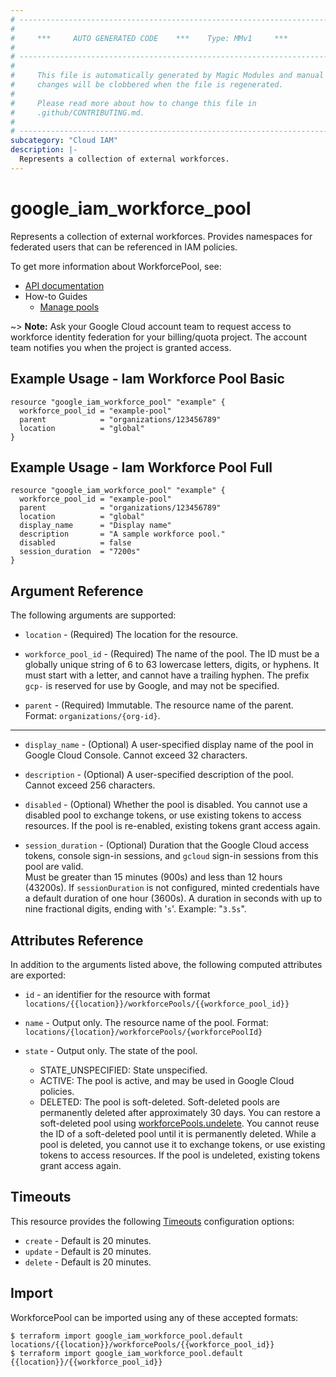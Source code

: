 ```yaml
---
# ----------------------------------------------------------------------------
#
#     ***     AUTO GENERATED CODE    ***    Type: MMv1     ***
#
# ----------------------------------------------------------------------------
#
#     This file is automatically generated by Magic Modules and manual
#     changes will be clobbered when the file is regenerated.
#
#     Please read more about how to change this file in
#     .github/CONTRIBUTING.md.
#
# ----------------------------------------------------------------------------
subcategory: "Cloud IAM"
description: |-
  Represents a collection of external workforces.
---
```


# google\_iam\_workforce\_pool

Represents a collection of external workforces. Provides namespaces for
federated users that can be referenced in IAM policies.


To get more information about WorkforcePool, see:

* [API documentation](https://cloud.google.com/iam/docs/reference/rest/v1/locations.workforcePools)
* How-to Guides
    * [Manage pools](https://cloud.google.com/iam/docs/manage-workforce-identity-pools-providers#manage_pools)

~> **Note:** Ask your Google Cloud account team to request access to workforce identity federation for
your billing/quota project. The account team notifies you when the project is granted access.

## Example Usage - Iam Workforce Pool Basic


```hcl
resource "google_iam_workforce_pool" "example" {
  workforce_pool_id = "example-pool"
  parent            = "organizations/123456789"
  location          = "global"
}
```
## Example Usage - Iam Workforce Pool Full


```hcl
resource "google_iam_workforce_pool" "example" {
  workforce_pool_id = "example-pool"
  parent            = "organizations/123456789"
  location          = "global"
  display_name      = "Display name"
  description       = "A sample workforce pool."
  disabled          = false
  session_duration  = "7200s"
}
```

## Argument Reference

The following arguments are supported:


* `location` -
  (Required)
  The location for the resource.

* `workforce_pool_id` -
  (Required)
  The name of the pool. The ID must be a globally unique string of 6 to 63 lowercase letters,
  digits, or hyphens. It must start with a letter, and cannot have a trailing hyphen.
  The prefix `gcp-` is reserved for use by Google, and may not be specified.

* `parent` -
  (Required)
  Immutable. The resource name of the parent. Format: `organizations/{org-id}`.


- - -


* `display_name` -
  (Optional)
  A user-specified display name of the pool in Google Cloud Console. Cannot exceed 32 characters.

* `description` -
  (Optional)
  A user-specified description of the pool. Cannot exceed 256 characters.

* `disabled` -
  (Optional)
  Whether the pool is disabled. You cannot use a disabled pool to exchange tokens,
  or use existing tokens to access resources. If the pool is re-enabled, existing tokens grant access again.

* `session_duration` -
  (Optional)
  Duration that the Google Cloud access tokens, console sign-in sessions,
  and `gcloud` sign-in sessions from this pool are valid.  
  Must be greater than 15 minutes (900s) and less than 12 hours (43200s).
  If `sessionDuration` is not configured, minted credentials have a default duration of one hour (3600s).
  A duration in seconds with up to nine fractional digits, ending with '`s`'. Example: "`3.5s`".


## Attributes Reference

In addition to the arguments listed above, the following computed attributes are exported:

* `id` - an identifier for the resource with format `locations/{{location}}/workforcePools/{{workforce_pool_id}}`

* `name` -
  Output only. The resource name of the pool.
  Format: `locations/{location}/workforcePools/{workforcePoolId}`

* `state` -
  Output only. The state of the pool.
   * STATE_UNSPECIFIED: State unspecified.
   * ACTIVE: The pool is active, and may be used in Google Cloud policies.
   * DELETED: The pool is soft-deleted. Soft-deleted pools are permanently deleted
     after approximately 30 days. You can restore a soft-deleted pool using
     [workforcePools.undelete](https://cloud.google.com/iam/docs/reference/rest/v1/locations.workforcePools/undelete#google.iam.admin.v1.WorkforcePools.UndeleteWorkforcePool).
     You cannot reuse the ID of a soft-deleted pool until it is permanently deleted.
     While a pool is deleted, you cannot use it to exchange tokens, or use
     existing tokens to access resources. If the pool is undeleted, existing
     tokens grant access again.


## Timeouts

This resource provides the following
[Timeouts](https://developer.hashicorp.com/terraform/plugin/sdkv2/resources/retries-and-customizable-timeouts) configuration options:

- `create` - Default is 20 minutes.
- `update` - Default is 20 minutes.
- `delete` - Default is 20 minutes.

## Import


WorkforcePool can be imported using any of these accepted formats:

```
$ terraform import google_iam_workforce_pool.default locations/{{location}}/workforcePools/{{workforce_pool_id}}
$ terraform import google_iam_workforce_pool.default {{location}}/{{workforce_pool_id}}
```
